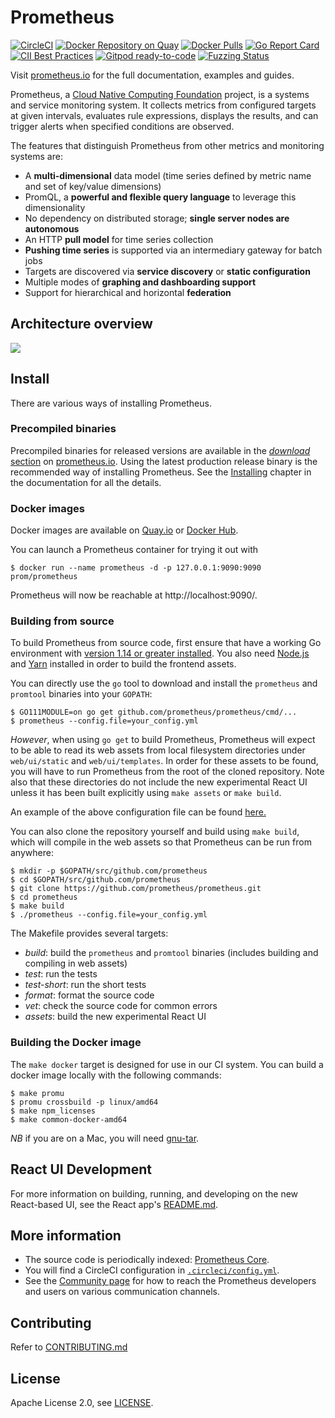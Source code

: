 # Prometheus

[![CircleCI](https://circleci.com/gh/prometheus/prometheus/tree/main.svg?style=shield)][circleci]
[![Docker Repository on Quay](https://quay.io/repository/prometheus/prometheus/status)][quay]
[![Docker Pulls](https://img.shields.io/docker/pulls/prom/prometheus.svg?maxAge=604800)][hub]
[![Go Report Card](https://goreportcard.com/badge/github.com/prometheus/prometheus)](https://goreportcard.com/report/github.com/prometheus/prometheus)
[![CII Best Practices](https://bestpractices.coreinfrastructure.org/projects/486/badge)](https://bestpractices.coreinfrastructure.org/projects/486)
[![Gitpod ready-to-code](https://img.shields.io/badge/Gitpod-ready--to--code-blue?logo=gitpod)](https://gitpod.io/#https://github.com/prometheus/prometheus)
[![Fuzzing Status](https://oss-fuzz-build-logs.storage.googleapis.com/badges/prometheus.svg)](https://bugs.chromium.org/p/oss-fuzz/issues/list?sort=-opened&can=1&q=proj:prometheus)

Visit [prometheus.io](https://prometheus.io) for the full documentation,
examples and guides.

Prometheus, a [Cloud Native Computing Foundation](https://cncf.io/) project, is a systems and service monitoring system. It collects metrics
from configured targets at given intervals, evaluates rule expressions,
displays the results, and can trigger alerts when specified conditions are observed.

The features that distinguish Prometheus from other metrics and monitoring systems are:

- A **multi-dimensional** data model (time series defined by metric name and set of key/value dimensions)
- PromQL, a **powerful and flexible query language** to leverage this dimensionality
- No dependency on distributed storage; **single server nodes are autonomous**
- An HTTP **pull model** for time series collection
- **Pushing time series** is supported via an intermediary gateway for batch jobs
- Targets are discovered via **service discovery** or **static configuration**
- Multiple modes of **graphing and dashboarding support**
- Support for hierarchical and horizontal **federation**

## Architecture overview

![](https://cdn.jsdelivr.net/gh/prometheus/prometheus@c34257d069c630685da35bcef084632ffd5d6209/documentation/images/architecture.svg)

## Install

There are various ways of installing Prometheus.

### Precompiled binaries

Precompiled binaries for released versions are available in the
[*download* section](https://prometheus.io/download/)
on [prometheus.io](https://prometheus.io). Using the latest production release binary
is the recommended way of installing Prometheus.
See the [Installing](https://prometheus.io/docs/introduction/install/)
chapter in the documentation for all the details.

### Docker images

Docker images are available on [Quay.io](https://quay.io/repository/prometheus/prometheus) or [Docker Hub](https://hub.docker.com/r/prom/prometheus/).

You can launch a Prometheus container for trying it out with

    $ docker run --name prometheus -d -p 127.0.0.1:9090:9090 prom/prometheus

Prometheus will now be reachable at http://localhost:9090/.

### Building from source

To build Prometheus from source code, first ensure that have a working
Go environment with [version 1.14 or greater installed](https://golang.org/doc/install).
You also need [Node.js](https://nodejs.org/) and [Yarn](https://yarnpkg.com/)
installed in order to build the frontend assets.

You can directly use the `go` tool to download and install the `prometheus`
and `promtool` binaries into your `GOPATH`:

    $ GO111MODULE=on go get github.com/prometheus/prometheus/cmd/...
    $ prometheus --config.file=your_config.yml

*However*, when using `go get` to build Prometheus, Prometheus will expect to be able to
read its web assets from local filesystem directories under `web/ui/static` and
`web/ui/templates`. In order for these assets to be found, you will have to run Prometheus
from the root of the cloned repository. Note also that these directories do not include the
new experimental React UI unless it has been built explicitly using `make assets` or `make build`.

An example of the above configuration file can be found [here.](https://github.com/prometheus/prometheus/blob/main/documentation/examples/prometheus.yml)

You can also clone the repository yourself and build using `make build`, which will compile in
the web assets so that Prometheus can be run from anywhere:

    $ mkdir -p $GOPATH/src/github.com/prometheus
    $ cd $GOPATH/src/github.com/prometheus
    $ git clone https://github.com/prometheus/prometheus.git
    $ cd prometheus
    $ make build
    $ ./prometheus --config.file=your_config.yml

The Makefile provides several targets:

  * *build*: build the `prometheus` and `promtool` binaries (includes building and compiling in web assets)
  * *test*: run the tests
  * *test-short*: run the short tests
  * *format*: format the source code
  * *vet*: check the source code for common errors
  * *assets*: build the new experimental React UI

### Building the Docker image

The `make docker` target is designed for use in our CI system.
You can build a docker image locally with the following commands:

    $ make promu
    $ promu crossbuild -p linux/amd64
    $ make npm_licenses
    $ make common-docker-amd64

*NB* if you are on a Mac, you will need [gnu-tar](https://formulae.brew.sh/formula/gnu-tar).

## React UI Development

For more information on building, running, and developing on the new React-based UI, see the React app's [README.md](web/ui/react-app/README.md).

## More information

  * The source code is periodically indexed: [Prometheus Core](https://godoc.org/github.com/prometheus/prometheus).
  * You will find a CircleCI configuration in [`.circleci/config.yml`](.circleci/config.yml).
  * See the [Community page](https://prometheus.io/community) for how to reach the Prometheus developers and users on various communication channels.

## Contributing

Refer to [CONTRIBUTING.md](https://github.com/prometheus/prometheus/blob/main/CONTRIBUTING.md)

## License

Apache License 2.0, see [LICENSE](https://github.com/prometheus/prometheus/blob/main/LICENSE).


[hub]: https://hub.docker.com/r/prom/prometheus/
[circleci]: https://circleci.com/gh/prometheus/prometheus
[quay]: https://quay.io/repository/prometheus/prometheus
